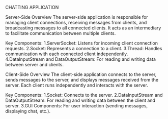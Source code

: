 CHATTING APPLICATION

Server-Side Overview
The server-side application is responsible for managing client connections, receiving messages from clients, and broadcasting messages to all connected clients.
It acts as an intermediary to facilitate communication between multiple clients.

Key Components:
1.ServerSocket: Listens for incoming client connection requests.
2.Socket: Represents a connection to a client.
3.Thread: Handles communication with each connected client independently.
4.DataInputStream and DataOutputStream: For reading and writing data between server and clients.


Client-Side Overview
The client-side application connects to the server, sends messages to the server, and displays messages received from the server.
Each client runs independently and interacts with the server.

Key Components:
1.Socket: Connects to the server.
2.DataInputStream and DataOutputStream: For reading and writing data between the client and server.
3.GUI Components: For user interaction (sending messages, displaying chat, etc.).
